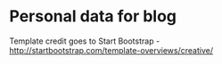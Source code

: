 # Personal data for blog

Template credit goes to Start Bootstrap - http://startbootstrap.com/template-overviews/creative/
